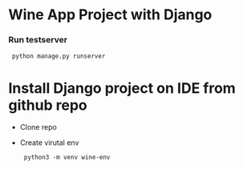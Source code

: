 # Wine App Project with Django

### Run testserver

     python manage.py runserver

# Install Django project on IDE from github repo

- Clone repo

- Create virutal env
    
       python3 -m venv wine-env
       